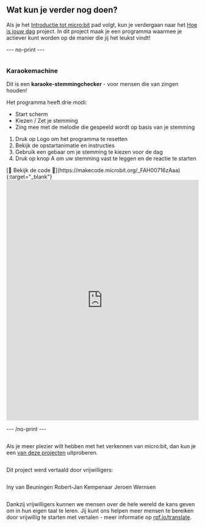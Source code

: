 ## Wat kun je verder nog doen?

Als je het [Introductie tot micro:bit](https://projects.raspberrypi.org/nl-NL/raspberrypi/microbit-intro) pad volgt, kun je verdergaan naar het [Hoe is jouw dag](https://projects.raspberrypi.org/nl-NL/projects/hows-your-day) project. In dit project maak je een programma waarmee je actiever kunt worden op de manier die jij het leukst vindt!

--- no-print ---

<div style="display: flex; flex-wrap: wrap">
<div style="flex-basis: 200px; flex-grow: 1">  

### Karaokemachine

Dit is een **karaoke-stemmingchecker** - voor mensen die van zingen houden! 

Het programma heeft drie modi:
+ Start scherm
+ Kiezen / Zet je stemming
+ Zing mee met de melodie die gespeeld wordt op basis van je stemming

1. Druk op Logo om het programma te resetten
2. Bekijk de opstartanimatie en instructies
3. Gebruik een gebaar om je stemming te kiezen voor de dag
4. Druk op knop A om uw stemming vast te leggen en de reactie te starten

</div>
<div>
[👀 Bekijk de code 👀](https://makecode.microbit.org/_FAH00716zAaa){:target="_blank"}
<div style="position:relative;height:0;padding-bottom:125%;overflow:hidden;"><iframe style="position:absolute;top:0;left:0;width:100%;height:100%;" src="https://makecode.microbit.org/---run?id=_FAH00716zAaa" allowfullscreen="allowfullscreen" sandbox="allow-popups allow-forms allow-scripts allow-same-origin" frameborder="0"></iframe></div>

</div>

--- /no-print ---

Als je meer plezier wilt hebben met het verkennen van micro:bit, dan kun je een [van deze projecten](https://projects.raspberrypi.org/nl-NL/projects?hardware%5B%5D=microbit) uitproberen.

***

Dit project werd vertaald door vrijwilligers:

Iny van Beuningen
Robert-Jan Kempenaar
Jeroen Wernsen

Dankzij vrijwilligers kunnen we mensen over de hele wereld de kans geven om in hun eigen taal te leren. Jij kunt ons helpen meer mensen te bereiken door vrijwillig te starten met vertalen - meer informatie op [rpf.io/translate](https://rpf.io/translate).
